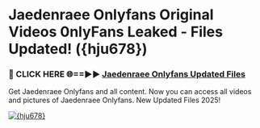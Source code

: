 # Jaedenraee Onlyfans Original Videos 0nlyFans Leaked - Files Updated! ({hju678})

<h3>🔴 CLICK HERE 🌐==►► <a href="https://tinyurl.com/ms9xzufz" rel="nofollow">Jaedenraee Onlyfans Updated Files</a></h3>

Get Jaedenraee Onlyfans and all content. Now you can access all videos and pictures of Jaedenraee Onlyfans. New Updated Files 2025!

[![{hju678}](https://i.imgur.com/PQ7UWWw.gif)](https://tinyurl.com/ms9xzufz)